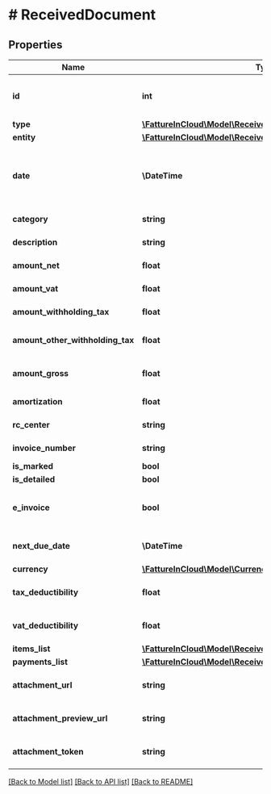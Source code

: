 # # ReceivedDocument

## Properties

Name | Type | Description | Notes
------------ | ------------- | ------------- | -------------
**id** | **int** | Unique identifier of the document. | [optional]
**type** | [**\FattureInCloud\Model\ReceivedDocumentType**](ReceivedDocumentType.md) |  | [optional]
**entity** | [**\FattureInCloud\Model\ReceivedDocumentEntity**](ReceivedDocumentEntity.md) |  | [optional]
**date** | **\DateTime** | Date of the document [If not specified, today date is used]. | [optional]
**category** | **string** | Document category. | [optional]
**description** | **string** | Document description. | [optional]
**amount_net** | **float** | Total net amount. | [optional]
**amount_vat** | **float** | Total vat amount. | [optional]
**amount_withholding_tax** | **float** | Withholding tax amount. | [optional]
**amount_other_withholding_tax** | **float** | Other withholding tax amount. | [optional]
**amount_gross** | **float** | [Read Only] Total gross amount. | [optional] [readonly]
**amortization** | **float** | Amortization value | [optional]
**rc_center** | **string** | Revenue center. | [optional]
**invoice_number** | **string** | Invoice number | [optional]
**is_marked** | **bool** |  | [optional]
**is_detailed** | **bool** |  | [optional]
**e_invoice** | **bool** | [Read Only] Indicates if this is an e-invoice. | [optional]
**next_due_date** | **\DateTime** | [Read Only] Next due date. | [optional] [readonly]
**currency** | [**\FattureInCloud\Model\Currency**](Currency.md) |  | [optional]
**tax_deductibility** | **float** | Tax deducibility percentage. | [optional]
**vat_deductibility** | **float** | Vat deducibility percentage. | [optional]
**items_list** | [**\FattureInCloud\Model\ReceivedDocumentItemsListItem[]**](ReceivedDocumentItemsListItem.md) |  | [optional]
**payments_list** | [**\FattureInCloud\Model\ReceivedDocumentPaymentsListItem[]**](ReceivedDocumentPaymentsListItem.md) |  | [optional]
**attachment_url** | **string** | [Read Only] Attachment url. | [optional] [readonly]
**attachment_preview_url** | **string** | [Read Only] Attachment preview url. | [optional] [readonly]
**attachment_token** | **string** | Uploaded attachement token. | [optional]

[[Back to Model list]](../../README.md#models) [[Back to API list]](../../README.md#endpoints) [[Back to README]](../../README.md)
